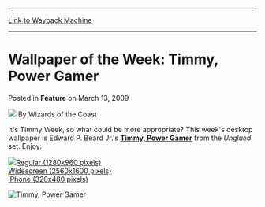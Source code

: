 
---
[Link to Wayback Machine](https://web.archive.org/web/20220703091424/https://magic.wizards.com/en/articles/archive/feature/wallpaper-week-timmy-power-gamer-2009-03-13)

[_metadata_:wayback_url]:- "https://magic.wizards.com/en/articles/archive/feature/wallpaper-week-timmy-power-gamer-2009-03-13"
[_metadata_:wayback_raw_url]:- "https://web.archive.org/web/20220703091424id_/https://magic.wizards.com/en/articles/archive/feature/wallpaper-week-timmy-power-gamer-2009-03-13"
[_metadata_:wayback_capture_timestamp]:- "2022-07-03 09:14:24+00:00"
[_metadata_:description]:- "It's Timmy Week, so what could be more appropriate? This week's desktop wallpaper is Edward P. Beard Jr.'s Timmy, Power Gamer from the Unglued set. Enjoy. Regular (1280x960 pixels) Widescreen (2560x1600 pixels) iPhone (320x480 pixels)"
[_metadata_:generator]:- "Drupal 7 (http://drupal.org)"
---


Wallpaper of the Week: Timmy, Power Gamer
=========================================



 Posted in **Feature**
 on March 13, 2009 






![](https://media.magic.wizards.com/styles/auth_small/public/images/person/wizards_author.jpg)
By Wizards of the Coast












It's Timmy Week, so what could be more appropriate? This week's desktop wallpaper is Edward P. Beard Jr.'s **[Timmy, Power Gamer](https://gatherer.wizards.com/Pages/Card/Details.aspx?name=Timmy%2C+Power+Gamer)** from the *Unglued* set. Enjoy.




![](https://media.magic.wizards.com/image_legacy_migration/mtg/images/daily/arcana/145_thumb.jpg)[Regular (1280x960 pixels)](/sites/mtg/files/image_legacy_migration/mtg/images/daily/wallpapers/WP_Timmy_1280x960.jpg)  
[Widescreen (2560x1600 pixels)](/sites/mtg/files/image_legacy_migration/mtg/images/daily/wallpapers/WP_Timmy_2560x1600.jpg)  
[iPhone (320x480 pixels)](/sites/mtg/files/image_legacy_migration/mtg/images/daily/wallpapers/WP_Timmy_320x480.jpg)




![Timmy, Power Gamer](http://gatherer.wizards.com/Handlers/Image.ashx?type=card&name=Timmy%2C+Power+Gamer)







